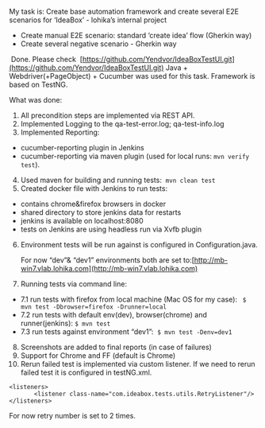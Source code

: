 My task is:
Create base automation framework and create several E2E scenarios for ‘IdeaBox’ - lohika’s internal project 
  * Create manual E2E scenario: standard ‘create idea’ flow (Gherkin way)
  * Create several negative scenario - Gherkin way 

 Done. Please check  [https://github.com/Yendvor/IdeaBoxTestUI.git](https://github.com/Yendvor/IdeaBoxTestUI.git)
Java + Webdriver(+PageObject) + Cucumber was used for this task.
Framework is based on TestNG.

What was done:
1. All precondition steps are implemented via REST API.
2. Implemented Logging to the qa-test-error.log; qa-test-info.log
3. Implemented Reporting:
  * cucumber-reporting plugin in Jenkins
  * cucumber-reporting via maven plugin (used for local runs:  ```mvn verify test```).
4. Used maven for building and running tests: 
    ```mvn clean test```
5. Created docker file with Jenkins to run tests:
  * contains chrome&firefox browsers in docker
  * shared directory to store jenkins data for restarts
  * jenkins is available on localhost:8080 
  * tests on Jenkins are using headless run via Xvfb plugin
6. Environment tests will be run against is configured in Configuration.java.

   For now “dev”& “dev1” environments both are set to:[http://mb-win7.vlab.lohika.com](http://mb-win7.vlab.lohika.com)
7. Running tests via command line: 
  * 7.1 run tests with firefox from local machine (Mac OS for my case):
  ``` $ mvn test -Dbrowser=firefox -Drunner=local ```
  * 7.2 run tests with default env(dev), browser(chrome) and runner(jenkins):
  ```$ mvn test```
  * 7.3 run tests against environment “dev1”: 
  ```$ mvn test -Denv=dev1 ```
8. Screenshots are added to final reports (in case of failures)
9. Support for Chrome and FF (default is Chrome)
10. Rerun failed test is implemented via custom listener.
   If we need to rerun failed test it is configured in testNG.xml. 
   ```
   <listeners>
          <listener class-name="com.ideabox.tests.utils.RetryListener"/>
   </listeners>
   ```
 For now retry number is set to 2 times.
